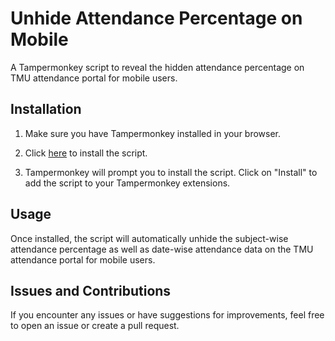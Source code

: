# Unhide Attendance Percentage on Mobile

A Tampermonkey script to reveal the hidden attendance percentage on TMU attendance portal for mobile users.

## Installation

1. Make sure you have Tampermonkey installed in your browser.

2. Click [here](https://raw.githubusercontent.com/Musheer360/Unhide-Attendance-Percentage/main/unhide_attendance.js) to install the script.

3. Tampermonkey will prompt you to install the script. Click on "Install" to add the script to your Tampermonkey extensions.

## Usage

Once installed, the script will automatically unhide the subject-wise attendance percentage as well as date-wise attendance data on the TMU attendance portal for mobile users.

## Issues and Contributions

If you encounter any issues or have suggestions for improvements, feel free to open an issue or create a pull request.
